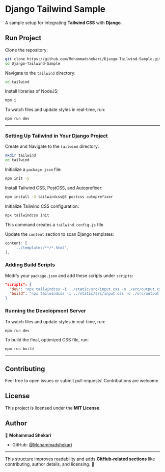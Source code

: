 # Django Tailwind Sample

A sample setup for integrating **Tailwind CSS** with **Django**.

## Run Project

Clone the repository:

```sh
git clone https://github.com/Mohammadshekari/Django-Tailwind-Sample.git
cd Django-Tailwind-Sample
```

Navigate to the `tailwind` directory:

```sh
cd tailwind
```

Install libraries of NodeJS:

```sh
npm i
```

To watch files and update styles in real-time, run:

```sh
npm run dev
```

---

### Setting Up Tailwind in Your Django Project

Create and Navigate to the `tailwind` directory:

```sh
mkdir tailwind
cd tailwind
```

Initialize a `package.json` file:

```sh
npm init -y
```

Install Tailwind CSS, PostCSS, and Autoprefixer:

```sh
npm install -D tailwindcss@3 postcss autoprefixer
```

Initialize Tailwind CSS configuration:

```sh
npx tailwindcss init
```

This command creates a `tailwind.config.js` file.

Update the `content` section to scan Django templates:

```js
content: [
    '../templates/**/*.html',
],
```

### Adding Build Scripts

Modify your `package.json` and add these scripts under `scripts`:

```json
"scripts": {
  "dev": "npx tailwindcss -i ../static/src/input.css -o ./src/output.css --watch --minify",
  "build": "npx tailwindcss -i ../static/src/input.css -o ./src/output.css --minify"
}
```

### Running the Development Server

To watch files and update styles in real-time, run:

```sh
npm run dev
```

To build the final, optimized CSS file, run:

```sh
npm run build
```

---

## Contributing

Feel free to open issues or submit pull requests! Contributions are welcome.

## License

This project is licensed under the **MIT License**.

## Author

👤 **Mohammad Shekari**

- GitHub: [@Mohammadshekari](https://github.com/Mohammadshekari)

---

This structure improves readability and adds **GitHub-related sections** like contributing, author details, and
licensing. 🚀